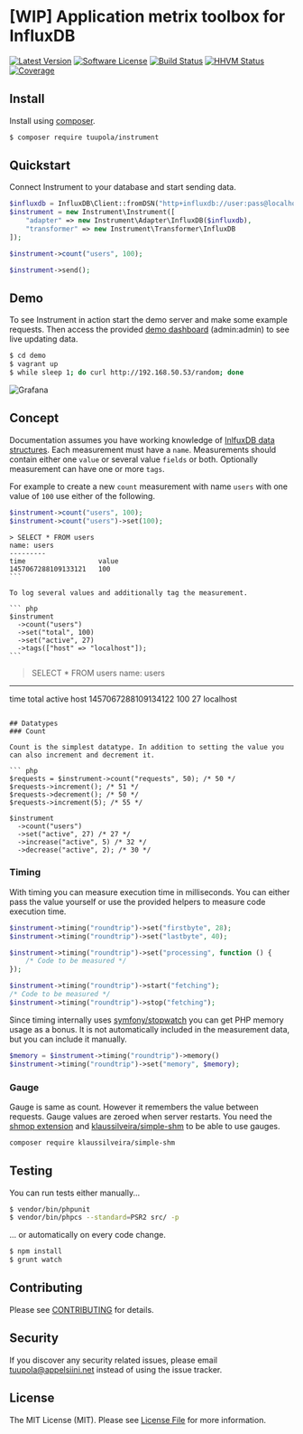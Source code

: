 # [WIP] Application metrix toolbox for InfluxDB

[![Latest Version](https://img.shields.io/packagist/v/tuupola/instrument.svg?style=flat-square)](https://packagist.org/packages/tuupola/instrument)
[![Software License](https://img.shields.io/badge/license-MIT-brightgreen.svg?style=flat-square)](LICENSE.md)
[![Build Status](https://img.shields.io/travis/tuupola/instrument/master.svg?style=flat-square)](https://travis-ci.org/tuupola/instrument)
[![HHVM Status](https://img.shields.io/hhvm/tuupola/instrument.svg?style=flat-square)](http://hhvm.h4cc.de/package/tuupola/instrument)
[![Coverage](http://img.shields.io/codecov/c/github/tuupola/instrument.svg?style=flat-square)](https://codecov.io/github/tuupola/instrument)

## Install

Install using [composer](https://getcomposer.org/).

``` bash
$ composer require tuupola/instrument
```

## Quickstart

Connect Instrument to your database and start sending data.

``` php
$influxdb = InfluxDB\Client::fromDSN("http+influxdb://user:pass@localhost:8086/instrument");
$instrument = new Instrument\Instrument([
    "adapter" => new Instrument\Adapter\InfluxDB($influxdb),
    "transformer" => new Instrument\Transformer\InfluxDB
]);

$instrument->count("users", 100);

$instrument->send();
```

## Demo

To see Instrument in action start the demo server and make some example requests. Then access the provided [demo dashboard](http://192.168.50.53:3000/dashboard/db/instrument) (admin:admin) to see live updating data.

``` bash
$ cd demo
$ vagrant up
$ while sleep 1; do curl http://192.168.50.53/random; done
```

![Grafana](http://www.appelsiini.net/img/instrument-grafana-1400.png)


## Concept

Documentation assumes you have working knowledge of [InlfuxDB data structures](https://docs.influxdata.com/influxdb/v0.10/concepts/key_concepts/). Each measurement must have a `name`. Measurements should contain either one `value` or several value `fields` or both. Optionally measurement can have one or more `tags`.

For example to create a new `count` measurement with name `users` with one value of `100` use either of the following.

``` php
$instrument->count("users", 100);
$instrument->count("users")->set(100);
```

````
> SELECT * FROM users
name: users
---------
time                  value
1457067288109133121	  100
```

To log several values and additionally tag the measurement.

``` php
$instrument
  ->count("users")
  ->set("total", 100)
  ->set("active", 27)
  ->tags(["host" => "localhost"]);
```

````
> SELECT * FROM users
name: users
---------
time                  total   active  host
1457067288109134122	  100     27      localhost
```

## Datatypes
### Count

Count is the simplest datatype. In addition to setting the value you can also increment and decrement it.

``` php
$requests = $instrument->count("requests", 50); /* 50 */
$requests->increment(); /* 51 */
$requests->decrement(); /* 50 */
$requests->increment(5); /* 55 */

$instrument
  ->count("users")
  ->set("active", 27) /* 27 */
  ->increase("active", 5) /* 32 */
  ->decrease("active", 2); /* 30 */
```

### Timing

With timing you can measure execution time in milliseconds. You can either pass the value yourself or use the provided helpers to measure code execution time.

```php
$instrument->timing("roundtrip")->set("firstbyte", 28);
$instrument->timing("roundtrip")->set("lastbyte", 40);

$instrument->timing("roundtrip")->set("processing", function () {
    /* Code to be measured */
});

$instrument->timing("roundtrip")->start("fetching");
/* Code to be measured */
$instrument->timing("roundtrip")->stop("fetching");
```

Since timing internally uses [symfony/stopwatch](https://github.com/symfony/stopwatch) you can get PHP memory usage as a bonus. It is not automatically included in the measurement data, but you can include it manually.

```php
$memory = $instrument->timing("roundtrip")->memory()
$instrument->timing("roundtrip")->set("memory", $memory);
```

### Gauge

Gauge is same as count. However it remembers the value between requests. Gauge values are zeroed when server restarts. You need the [shmop extension](http://php.net/manual/en/book.shmop.php) and [klaussilveira/simple-shm](https://github.com/klaussilveira/SimpleSHM/) to be able to use gauges.

```bash
composer require klaussilveira/simple-shm
```

## Testing

You can run tests either manually...

``` bash
$ vendor/bin/phpunit
$ vendor/bin/phpcs --standard=PSR2 src/ -p
```

... or automatically on every code change.

``` bash
$ npm install
$ grunt watch
```

## Contributing

Please see [CONTRIBUTING](CONTRIBUTING.md) for details.

## Security

If you discover any security related issues, please email tuupola@appelsiini.net instead of using the issue tracker.

## License

The MIT License (MIT). Please see [License File](LICENSE.md) for more information.
